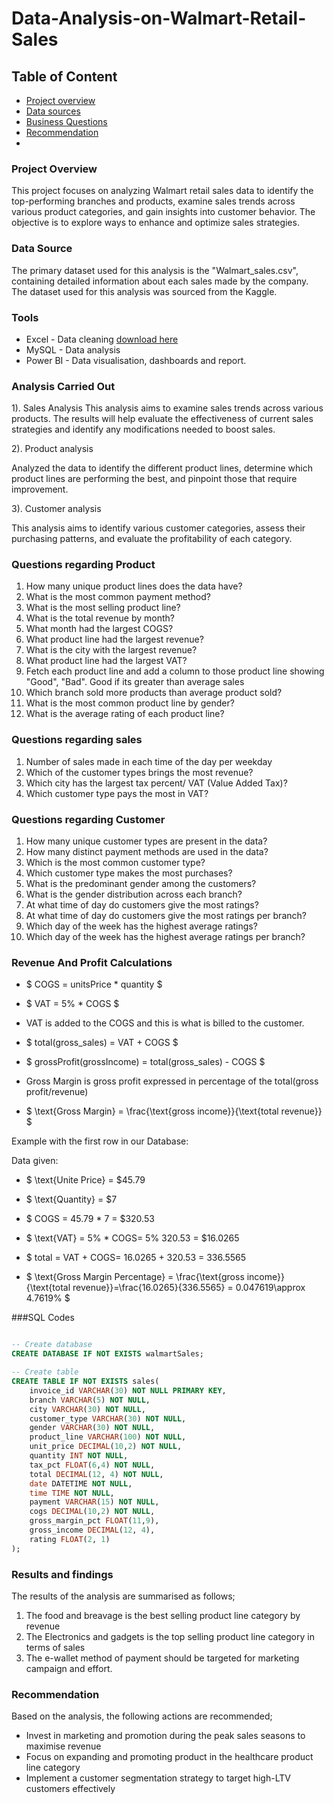 # Data-Analysis-on-Walmart-Retail-Sales

## Table of Content 
- [Project overview](#project.overview)
- [Data sources](data.sources)
- [Business Questions](business.questions)
- [Recommendation](#recommendation)
- 
### Project Overview 
This project focuses on analyzing Walmart retail sales data to identify the top-performing branches and products, examine sales trends across various product categories, and gain insights into customer behavior. The objective is to explore ways to enhance and optimize sales strategies. 

### Data Source 
The primary dataset used for this analysis is the "Walmart_sales.csv", containing detailed information about each sales made by the company. The dataset used for this analysis was sourced from the Kaggle.

### Tools
- Excel - Data cleaning [download here](https://drive.google.com/drive/folders/178oKtwCy5TyWcsM_9wWEK9QR8CMgmTht)
- MySQL - Data analysis 
- Power BI - Data visualisation, dashboards and report.

### Analysis Carried Out
1). Sales Analysis 
This analysis aims to examine sales trends across various products. The results will help evaluate the effectiveness of current sales strategies and identify any modifications needed to boost sales.

2). Product analysis 

Analyzed the data to identify the different product lines, determine which product lines are performing the best, and pinpoint those that require improvement.

3). Customer analysis 

This analysis aims to identify various customer categories, assess their purchasing patterns, and evaluate the profitability of each category.

### Questions regarding Product
1. How many unique product lines does the data have?
2. What is the most common payment method?
3. What is the most selling product line?
4. What is the total revenue by month?
5. What month had the largest COGS?
6. What product line had the largest revenue?
7. What is the city with the largest revenue?
8. What product line had the largest VAT?
9. Fetch each product line and add a column to those product line showing "Good", "Bad". Good if its greater than average sales
10. Which branch sold more products than average product sold?
11. What is the most common product line by gender?
12. What is the average rating of each product line?

### Questions regarding sales
1. Number of sales made in each time of the day per weekday
2. Which of the customer types brings the most revenue?
3. Which city has the largest tax percent/ VAT (Value Added Tax)?
4. Which customer type pays the most in VAT?

### Questions regarding Customer
1. How many unique customer types are present in the data?  
2. How many distinct payment methods are used in the data?  
3. Which is the most common customer type?  
4. Which customer type makes the most purchases?  
5. What is the predominant gender among the customers?  
6. What is the gender distribution across each branch?  
7. At what time of day do customers give the most ratings?  
8. At what time of day do customers give the most ratings per branch?  
9. Which day of the week has the highest average ratings?  
10. Which day of the week has the highest average ratings per branch?

### Revenue And Profit Calculations
- $ COGS = unitsPrice * quantity $

- $ VAT = 5% * COGS $

- VAT is added to the COGS and this is what is billed to the customer.

- $ total(gross_sales) = VAT + COGS $

- $ grossProfit(grossIncome) = total(gross_sales) - COGS $

- Gross Margin is gross profit expressed in percentage of the total(gross profit/revenue)

- $ \text{Gross Margin} = \frac{\text{gross income}}{\text{total revenue}} $

Example with the first row in our Database:

Data given:

- $ \text{Unite Price} = $45.79
- $ \text{Quantity} = $7
- $ COGS = 45.79 * 7 = $320.53 

- $ \text{VAT} = 5% * COGS\= 5% 320.53 = $16.0265

- $ total = VAT + COGS\= 16.0265 + 320.53 = 336.5565

- $ \text{Gross Margin Percentage} = \frac{\text{gross income}}{\text{total revenue}}\=\frac{16.0265}{336.5565} = 0.047619\\approx 4.7619% $

###SQL Codes 

``` sql

-- Create database
CREATE DATABASE IF NOT EXISTS walmartSales;

-- Create table
CREATE TABLE IF NOT EXISTS sales(
	invoice_id VARCHAR(30) NOT NULL PRIMARY KEY,
    branch VARCHAR(5) NOT NULL,
    city VARCHAR(30) NOT NULL,
    customer_type VARCHAR(30) NOT NULL,
    gender VARCHAR(30) NOT NULL,
    product_line VARCHAR(100) NOT NULL,
    unit_price DECIMAL(10,2) NOT NULL,
    quantity INT NOT NULL,
    tax_pct FLOAT(6,4) NOT NULL,
    total DECIMAL(12, 4) NOT NULL,
    date DATETIME NOT NULL,
    time TIME NOT NULL,
    payment VARCHAR(15) NOT NULL,
    cogs DECIMAL(10,2) NOT NULL,
    gross_margin_pct FLOAT(11,9),
    gross_income DECIMAL(12, 4),
    rating FLOAT(2, 1)
);
```
### Results and findings 

The results of the analysis are summarised as follows; 
1. The food and breavage is the best selling product line category by revenue 
2. The Electronics and gadgets is the top selling product line category in terms of sales
3. The e-wallet method of payment should be targeted for marketing 
campaign and effort.

### Recommendation 

Based on the analysis, the following actions are recommended;
- Invest in marketing and promotion during the peak sales seasons to maximise revenue
- Focus on expanding and promoting product in the healthcare product line category
- Implement a customer segmentation strategy to target high-LTV customers effectively 
